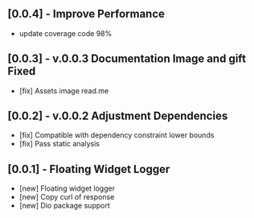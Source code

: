 ## [0.0.4] - Improve Performance 
* update coverage code 98%

## [0.0.3] - v.0.0.3 Documentation Image and gift Fixed
* [fix] Assets image read.me 

## [0.0.2] - v.0.0.2 Adjustment Dependencies
* [fix] Compatible with dependency constraint lower bounds
* [fix] Pass static analysis

## [0.0.1] - Floating Widget Logger
* [new] Floating widget logger
* [new] Copy curl of response
* [new] Dio package support